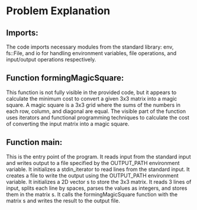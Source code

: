 # Problem Explanation

## Imports:

The code imports necessary modules from the standard library: env, fs::File, and io for handling environment variables, file operations, and input/output operations respectively.

## Function formingMagicSquare:

This function is not fully visible in the provided code, but it appears to calculate the minimum cost to convert a given 3x3 matrix into a magic square.
A magic square is a 3x3 grid where the sums of the numbers in each row, column, and diagonal are equal.
The visible part of the function uses iterators and functional programming techniques to calculate the cost of converting the input matrix into a magic square.

## Function main:

This is the entry point of the program.
It reads input from the standard input and writes output to a file specified by the OUTPUT_PATH environment variable.
It initializes a stdin_iterator to read lines from the standard input.
It creates a file to write the output using the OUTPUT_PATH environment variable.
It initializes a 2D vector s to store the 3x3 matrix.
It reads 3 lines of input, splits each line by spaces, parses the values as integers, and stores them in the matrix s.
It calls the formingMagicSquare function with the matrix s and writes the result to the output file.
